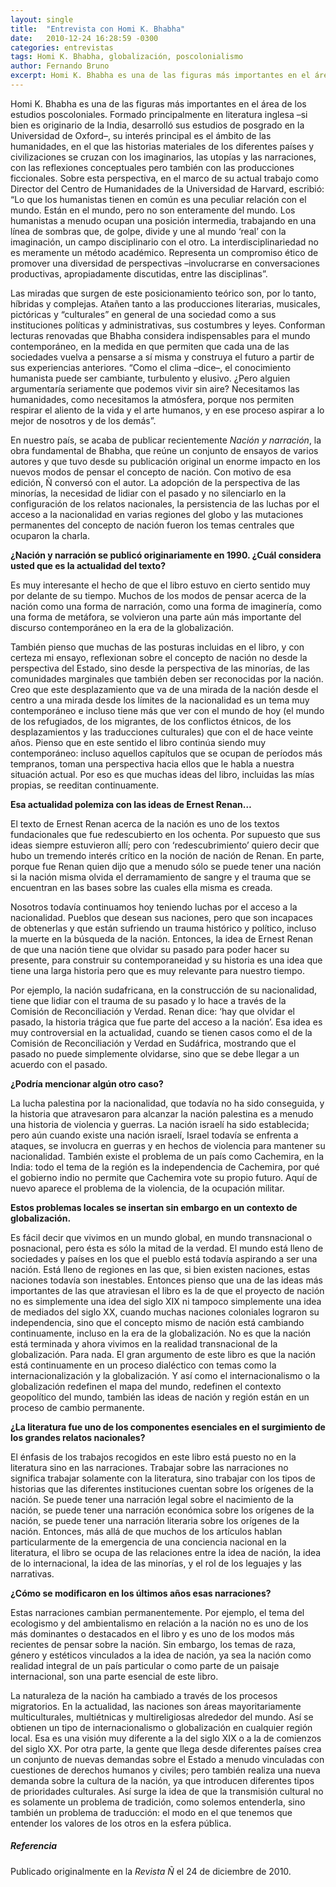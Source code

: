 ```yaml
---
layout: single
title:  "Entrevista con Homi K. Bhabha"
date:   2010-12-24 16:28:59 -0300
categories: entrevistas
tags: Homi K. Bhabha, globalización, poscolonialismo
author: Fernando Bruno
excerpt: Homi K. Bhabha es una de las figuras más importantes en el área de los estudios poscoloniales. Formado principalmente en literatura inglesa –si bien es originario de la India, desarrolló sus estudios de posgrado en la Universidad de Oxford–, su interés principal es el ámbito de las humanidades, en el que las historias materiales de los diferentes países y civilizaciones se cruzan con los imaginarios, las utopías y las narraciones, con las reflexiones conceptuales pero también con las producciones ficcionales.
---
```


Homi K. Bhabha es una de las figuras más importantes en el área de los estudios poscoloniales. Formado principalmente en literatura inglesa –si bien es originario de la India, desarrolló sus estudios de posgrado en la Universidad de Oxford–, su interés principal es el ámbito de las humanidades, en el que las historias materiales de los diferentes países y civilizaciones se cruzan con los imaginarios, las utopías y las narraciones, con las reflexiones conceptuales pero también con las producciones ficcionales. Sobre esta perspectiva, en el marco de su actual trabajo como Director del Centro de Humanidades de la Universidad de Harvard, escribió: “Lo que los humanistas tienen en común es una peculiar relación con el mundo. Están en el mundo, pero no son enteramente del mundo. Los humanistas a menudo ocupan una posición intermedia, trabajando en una línea de sombras que, de golpe, divide y une al mundo ‘real’ con la imaginación, un campo disciplinario con el otro. La interdisciplinariedad no es meramente un método académico. Representa un compromiso ético de promover una diversidad de perspectivas –involucrarse en conversaciones productivas, apropiadamente discutidas, entre las disciplinas”.

Las miradas que surgen de este posicionamiento teórico son, por lo tanto, híbridas y complejas. Atañen tanto a las producciones literarias, musicales, pictóricas y “culturales” en general de una sociedad como a sus instituciones políticas y administrativas, sus costumbres y leyes. Conforman lecturas renovadas que Bhabha considera indispensables para el mundo contemporáneo, en la medida en que permiten que cada una de las sociedades vuelva a pensarse a sí misma y construya el futuro a partir de sus experiencias anteriores. “Como el clima –dice–, el conocimiento humanista puede ser cambiante, turbulento y elusivo. ¿Pero alguien argumentaría seriamente que podemos vivir sin aire? Necesitamos las humanidades, como necesitamos la atmósfera, porque nos permiten respirar el aliento de la vida y el arte humanos, y en ese proceso aspirar a lo mejor de nosotros y de los demás”.

En nuestro país, se acaba de publicar recientemente _Nación y narración_, la obra fundamental de Bhabha, que reúne un conjunto de ensayos de varios autores y que tuvo desde su publicación original un enorme impacto en los nuevos modos de pensar el concepto de nación. Con motivo de esa edición, Ñ conversó con el autor. La adopción de la perspectiva de las minorías, la necesidad de lidiar con el pasado y no silenciarlo en la configuración de los relatos nacionales, la persistencia de las luchas por el acceso a la nacionalidad en varias regiones del globo y las mutaciones permanentes del concepto de nación fueron los temas centrales que ocuparon la charla.

**¿Nación y narración se publicó originariamente en 1990\. ¿Cuál considera usted que es la actualidad del texto?**

Es muy interesante el hecho de que el libro estuvo en cierto sentido muy por delante de su tiempo. Muchos de los modos de pensar acerca de la nación como una forma de narración, como una forma de imaginería, como una forma de metáfora, se volvieron una parte aún más importante del discurso contemporáneo en la era de la globalización.

También pienso que muchas de las posturas incluidas en el libro, y con certeza mi ensayo, reflexionan sobre el concepto de nación no desde la perspectiva del Estado, sino desde la perspectiva de las minorías, de las comunidades marginales que también deben ser reconocidas por la nación. Creo que este desplazamiento que va de una mirada de la nación desde el centro a una mirada desde los límites de la nacionalidad es un tema muy contemporáneo e incluso tiene más que ver con el mundo de hoy (el mundo de los refugiados, de los migrantes, de los conflictos étnicos, de los desplazamientos y las traducciones culturales) que con el de hace veinte años. Pienso que en este sentido el libro continúa siendo muy contemporáneo: incluso aquellos capítulos que se ocupan de períodos más tempranos, toman una perspectiva hacia ellos que le habla a nuestra situación actual. Por eso es que muchas ideas del libro, incluidas las mías propias, se reeditan continuamente.

**Esa actualidad polemiza con las ideas de Ernest Renan…**

El texto de Ernest Renan acerca de la nación es uno de los textos fundacionales que fue redescubierto en los ochenta. Por supuesto que sus ideas siempre estuvieron allí; pero con ‘redescubrimiento’ quiero decir que hubo un tremendo interés crítico en la noción de nación de Renan. En parte, porque fue Renan quien dijo que a menudo sólo se puede tener una nación si la nación misma olvida el derramamiento de sangre y el trauma que se encuentran en las bases sobre las cuales ella misma es creada.

Nosotros todavía continuamos hoy teniendo luchas por el acceso a la nacionalidad. Pueblos que desean sus naciones, pero que son incapaces de obtenerlas y que están sufriendo un trauma histórico y político, incluso la muerte en la búsqueda de la nación. Entonces, la idea de Ernest Renan de que una nación tiene que olvidar su pasado para poder hacer su presente, para construir su contemporaneidad y su historia es una idea que tiene una larga historia pero que es muy relevante para nuestro tiempo.

Por ejemplo, la nación sudafricana, en la construcción de su nacionalidad, tiene que lidiar con el trauma de su pasado y lo hace a través de la Comisión de Reconciliación y Verdad. Renan dice: ‘hay que olvidar el pasado, la historia trágica que fue parte del acceso a la nación’. Esa idea es muy controversial en la actualidad, cuando se tienen casos como el de la Comisión de Reconciliación y Verdad en Sudáfrica, mostrando que el pasado no puede simplemente olvidarse, sino que se debe llegar a un acuerdo con el pasado.

**¿Podría mencionar algún otro caso?**

La lucha palestina por la nacionalidad, que todavía no ha sido conseguida, y la historia que atravesaron para alcanzar la nación palestina es a menudo una historia de violencia y guerras. La nación israelí ha sido establecida; pero aún cuando existe una nación israelí, Israel todavía se enfrenta a ataques, se involucra en guerras y en hechos de violencia para mantener su nacionalidad. También existe el problema de un país como Cachemira, en la India: todo el tema de la región es la independencia de Cachemira, por qué el gobierno indio no permite que Cachemira vote su propio futuro. Aquí de nuevo aparece el problema de la violencia, de la ocupación militar.

**Estos problemas locales se insertan sin embargo en un contexto de globalización.**

Es fácil decir que vivimos en un mundo global, en mundo transnacional o posnacional, pero ésta es sólo la mitad de la verdad. El mundo está lleno de sociedades y países en los que el pueblo está todavía aspirando a ser una nación. Está lleno de regiones en las que, si bien existen naciones, estas naciones todavía son inestables. Entonces pienso que una de las ideas más importantes de las que atraviesan el libro es la de que el proyecto de nación no es simplemente una idea del siglo XIX ni tampoco simplemente una idea de mediados del siglo XX, cuando muchas naciones coloniales lograron su independencia, sino que el concepto mismo de nación está cambiando continuamente, incluso en la era de la globalización. No es que la nación está terminada y ahora vivimos en la realidad transnacional de la globalización. Para nada. El gran argumento de este libro es que la nación está continuamente en un proceso dialéctico con temas como la internacionalización y la globalización. Y así como el internacionalismo o la globalización redefinen el mapa del mundo, redefinen el contexto geopolítico del mundo, también las ideas de nación y región están en un proceso de cambio permanente.

**¿La literatura fue uno de los componentes esenciales en el surgimiento de los grandes relatos nacionales?**

El énfasis de los trabajos recogidos en este libro está puesto no en la literatura sino en las narraciones. Trabajar sobre las narraciones no significa trabajar solamente con la literatura, sino trabajar con los tipos de historias que las diferentes instituciones cuentan sobre los orígenes de la nación. Se puede tener una narración legal sobre el nacimiento de la nación, se puede tener una narración económica sobre los orígenes de la nación, se puede tener una narración literaria sobre los orígenes de la nación. Entonces, más allá de que muchos de los artículos hablan particularmente de la emergencia de una conciencia nacional en la literatura, el libro se ocupa de las relaciones entre la idea de nación, la idea de lo internacional, la idea de las minorías, y el rol de los leguajes y las narrativas.

**¿Cómo se modificaron en los últimos años esas narraciones?**

Estas narraciones cambian permanentemente. Por ejemplo, el tema del ecologismo y del ambientalismo en relación a la nación no es uno de los más dominantes o destacados en el libro y es uno de los modos más recientes de pensar sobre la nación. Sin embargo, los temas de raza, género y estéticos vinculados a la idea de nación, ya sea la nación como realidad integral de un país particular o como parte de un paisaje internacional, son una parte esencial de este libro.

La naturaleza de la nación ha cambiado a través de los procesos migratorios. En la actualidad, las naciones son áreas mayoritariamente multiculturales, multiétnicas y multireligiosas alrededor del mundo. Así se obtienen un tipo de internacionalismo o globalización en cualquier región local. Esa es una visión muy diferente a la del siglo XIX o a la de comienzos del siglo XX. Por otra parte, la gente que llega desde diferentes países crea un conjunto de nuevas demandas sobre el Estado a menudo vinculadas con cuestiones de derechos humanos y civiles; pero también realiza una nueva demanda sobre la cultura de la nación, ya que introducen diferentes tipos de prioridades culturales. Así surge la idea de que la transmisión cultural no es solamente un problema de tradición, como solemos entenderla, sino también un problema de traducción: el modo en el que tenemos que entender los valores de los otros en la esfera pública.

##### Referencia

Publicado originalmente en la *Revista Ñ* el 24 de diciembre de 2010.
